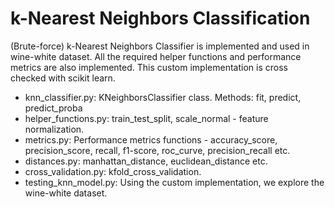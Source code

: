 # k-Nearest Neighbors Classification 

(Brute-force) k-Nearest Neighbors Classifier is implemented and used in wine-white dataset. All the required helper functions and performance metrics are also implemented. This custom implementation is cross checked with scikit learn.

* knn_classifier.py: KNeighborsClassifier class. Methods: fit, predict, predict_proba
* helper_functions.py: train_test_split, scale_normal - feature normalization.
* metrics.py: Performance metrics functions - accuracy_score, precision_score, recall, f1-score, roc_curve, precision_recall etc.
* distances.py: manhattan_distance, euclidean_distance etc.
* cross_validation.py: kfold_cross_validation.
* testing_knn_model.py: Using the custom implementation, we explore the wine-white dataset. 

